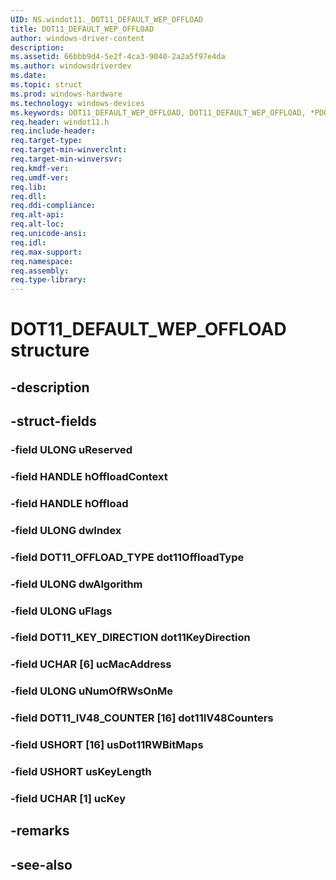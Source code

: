 ```yaml
---
UID: NS.windot11._DOT11_DEFAULT_WEP_OFFLOAD
title: DOT11_DEFAULT_WEP_OFFLOAD
author: windows-driver-content
description: 
ms.assetid: 66bbb9d4-5e2f-4ca3-9040-2a2a5f97e4da
ms.author: windowsdriverdev
ms.date: 
ms.topic: struct
ms.prod: windows-hardware
ms.technology: windows-devices
ms.keywords: DOT11_DEFAULT_WEP_OFFLOAD, DOT11_DEFAULT_WEP_OFFLOAD, *PDOT11_DEFAULT_WEP_OFFLOAD
req.header: windot11.h
req.include-header:
req.target-type:
req.target-min-winverclnt:
req.target-min-winversvr:
req.kmdf-ver:
req.umdf-ver:
req.lib:
req.dll:
req.ddi-compliance:
req.alt-api:
req.alt-loc:
req.unicode-ansi:
req.idl:
req.max-support:
req.namespace:
req.assembly:
req.type-library:
---
```


# DOT11_DEFAULT_WEP_OFFLOAD structure

## -description



## -struct-fields

### -field ULONG uReserved			
 	
### -field HANDLE hOffloadContext			
 	
### -field HANDLE hOffload			
 	
### -field ULONG dwIndex			
 	
### -field DOT11_OFFLOAD_TYPE dot11OffloadType			
 	
### -field ULONG dwAlgorithm			
 	
### -field ULONG uFlags			
 	
### -field DOT11_KEY_DIRECTION dot11KeyDirection			
 	
### -field UCHAR [6] ucMacAddress			
 	
### -field ULONG uNumOfRWsOnMe			
 	
### -field DOT11_IV48_COUNTER [16] dot11IV48Counters			
 	
### -field USHORT [16] usDot11RWBitMaps			
 	
### -field USHORT usKeyLength			
 	
### -field UCHAR [1] ucKey			
 	
## -remarks

## -see-also